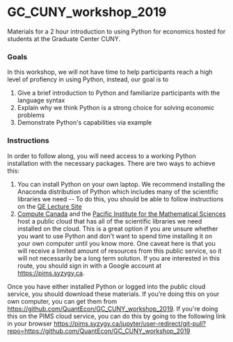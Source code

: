 # GC_CUNY_workshop_2019

Materials for a 2 hour introduction to using Python for economics hosted for
students at the Graduate Center CUNY.

### Goals

In this workshop, we will not have time to help participants reach a high
level of profiency in using Python, instead, our goal is to

1. Give a brief introduction to Python and familiarize participants with the language syntax
2. Explain why we think Python is a strong choice for solving economic problems
3. Demonstrate Python's capabilities via example

### Instructions

In order to follow along, you will need access to a working Python installation with the
necessary packages. There are two ways to achieve this:

1. You can install Python on your own laptop. We recommend installing the Anaconda distribution
   of Python which includes many of the scientific libraries we need -- To do this, you should
   be able to follow instructions on the [QE Lecture Site](https://lectures.quantecon.org/py/getting_started.html)
2. [Compute Canada](https://www.computecanada.ca/) and the [Pacific Institute for the Mathematical Sciences](http://www.pims.math.ca/)
   host a public cloud that has all of the scientific libraries we need installed on the cloud. This is a great
   option if you are unsure whether you want to use Python and don't want to spend time installing
   it on your own computer until you know more. One caveat here is that you will receive a limited
   amount of resources from this public service, so it will not necessarily be a long term solution.
   If you are interested in this route, you should sign in with a Google account at https://pims.syzygy.ca.

Once you have either installed Python or logged into the public cloud service, you should download
these materials. If you're doing this on your own computer, you can get them from https://github.com/QuantEcon/GC_CUNY_workshop_2019.
If you're doing this on the PIMS cloud service, you can do this by going to the following link in
your browser https://pims.syzygy.ca/jupyter/user-redirect/git-pull?repo=https://github.com/QuantEcon/GC_CUNY_workshop_2019

